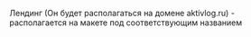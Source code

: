 Лендинг (Он будет располагаться на домене aktivlog.ru) - располагается на макете под соответствующим названием